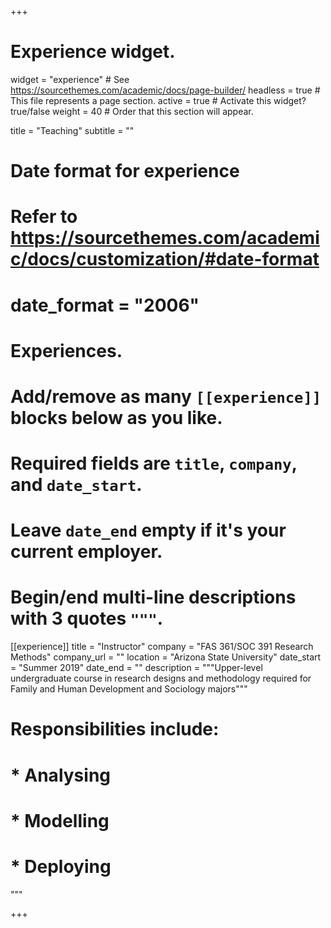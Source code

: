 +++
# Experience widget.
widget = "experience"  # See https://sourcethemes.com/academic/docs/page-builder/
headless = true  # This file represents a page section.
active = true  # Activate this widget? true/false
weight = 40  # Order that this section will appear.

title = "Teaching"
subtitle = ""

# Date format for experience
#   Refer to https://sourcethemes.com/academic/docs/customization/#date-format
#   date_format = "2006"

# Experiences.
#   Add/remove as many `[[experience]]` blocks below as you like.
#   Required fields are `title`, `company`, and `date_start`.
#   Leave `date_end` empty if it's your current employer.
#   Begin/end multi-line descriptions with 3 quotes `"""`.
[[experience]]
  title = "Instructor"
  company = "FAS 361/SOC 391 Research Methods"
  company_url = ""
  location = "Arizona State University"
  date_start = "Summer 2019"
  date_end = ""
  description = """Upper-level undergraduate course in research designs and methodology required for Family and Human Development and Sociology majors"""
#  Responsibilities include:
  
#  * Analysing
#  * Modelling
#  * Deploying
  """

+++
